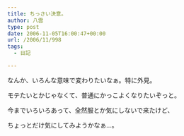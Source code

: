 ```yaml
---
title: ちっさい決意。
author: 八雲
type: post
date: 2006-11-05T16:00:47+00:00
url: /2006/11/998
tags:
  - 日記

---
```

なんか、いろんな意味で変わりたいなぁ。特に外見。
  
モテたいとかじゃなくて、普通にかっこよくなりたいぞっと。
  
今までいろいろあって、全然服とか気にしないで来たけど、
  
ちょっとだけ気にしてみようかなぁ…。
